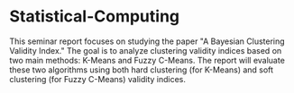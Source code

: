 # Statistical-Computing
This seminar report focuses on studying the paper "A Bayesian Clustering Validity Index." The goal is to analyze clustering validity indices based on two main methods: K-Means and Fuzzy C-Means. The report will evaluate these two algorithms using both hard clustering (for K-Means) and soft clustering (for Fuzzy C-Means) validity indices.
